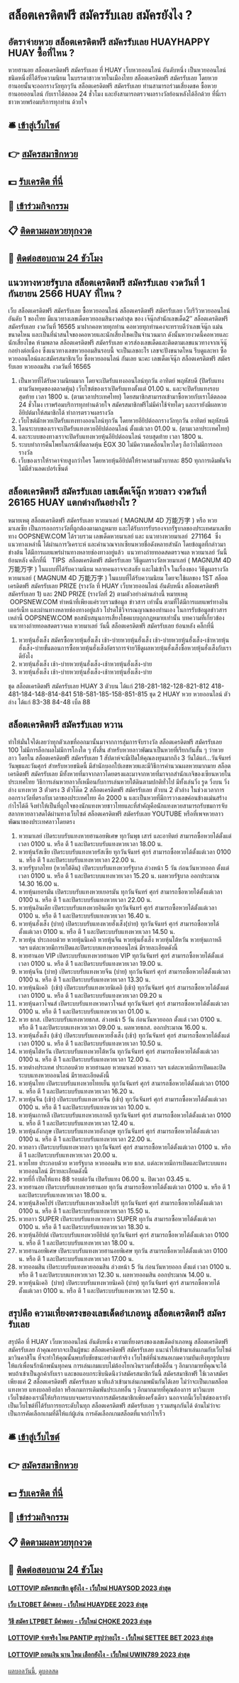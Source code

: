 # สล็อตเครดิตฟรี สมัครรับเลย สมัครยังไง ?
## อัตราจ่ายหวย สล็อตเครดิตฟรี สมัครรับเลย HUAYHAPPY HUAY ซื้อที่ไหน ?
หวยฮานอย สล็อตเครดิตฟรี สมัครรับเลย ที่ HUAY เว็บหวยออนไลน์ อันดับหนึ่ง เป็นหวยออนไลน์ชนิดหนึ่งที่ได้รับความนิยม ในบรรดาชาวหวยในเมืองไทย สล็อตเครดิตฟรี สมัครรับเลย โดยหวยฮานอยนั้นจะออกรางวัลทุกๆวัน สล็อตเครดิตฟรี สมัครรับเลย ท่านสามารถร่วมเสี่ยงดชค ซื้อหวยฮานอยออนไลน์ กับเราได้ตลอด 24 ชั่วโมง และยังสามารถตรวจผลรางวัลย้อนหลังได้อีกด้วย ที่นี่เราชาวหวยพร้อมบริการทุกท่าน ด้วยใจ

## 🛎 [เข้าสู่เว็บไซต์](https://bit.ly/3BG5bNw)
## 👉 [สมัครสมาชิกหวย](https://bit.ly/3BG5bNw)
## 💵 [รับเครดิต ที่นี่](https://bit.ly/3C3mvgS)
## 👑 [เข้าร่วมกิจกรรม](https://bit.ly/3C3mvgS)
## 📋 [ติดตามผลหวยทุกงวด](https://bit.ly/3C3mvgS)
## 📱 [ติดต่อสอบถาม 24 ชัวโมง](https://bit.ly/3C3mvgS)

## แนวทางหวยรัฐบาล สล็อตเครดิตฟรี สมัครรับเลย งวดวันที่ 1 กันยายน 2566 HUAY ที่ไหน ?
เว็บ สล็อตเครดิตฟรี สมัครรับเลย ซื้อหวยออนไลน์ สล็อตเครดิตฟรี สมัครรับเลย เว็บรีวิวหวยออนไลน์ อันดับ 1 ของไทย มีแนวทางเลขเด็ดหวยออมสินงวดล่าสุด ของ เจ๊นุ๊กสำนักเลขเด็ด2″ สล็อตเครดิตฟรี สมัครรับเลย งวดวันที่ 16565 มาฝากคอหวยทุกท่าน คอหวยทุกท่านคงจะทราบดีว่าเลขเจ๊นุ๊ก แม่นขนาดไหน และเป็นที่น่าสนใจของคอหวยและนักเสี่ยงโชคเป็นจำนวนมาก ดังนั้นหวยงวดนี้คอหวยและนักเสี่ยงโชค ห้ามพลาด สล็อตเครดิตฟรี สมัครรับเลย ควรส่องเลขเด็ดและติดตามเลขแนวทางจากเจ๊นุ๊กอย่างต่อเนื่อง ซึ่งแนวทางเลขหวยออมสินรอบนี้ จะเป็นเลขอะไร เลขจะปังขนาดไหน รีบดูและหา ซื้อหวยออนไลน์และสมัครสมาชิกเว็บ ซื้อหวยออนไลน์ กันเลย นะคะ
เลขเด็ดเจ๊นุ๊ก สล็อตเครดิตฟรี สมัครรับเลย หวยออมสิน งวดวันที่ 16565
1. เป็นหวยที่ได้รับความนิยมมาก โดยจะเปิดรับแทงออนไลน์ทุกวัน อาทิตย์ พฤหัสบดี (ปิดรับแทงตามวันหยุดของตลาดหุ้น) เว็บไซต์ของเราเปิดรับแทงตั้งแต่ 01.00 น. และจะปิดรับแทงรอบสุดท้าย เวลา 1800 น. (ตามเวลาประเทศไทย) โดยสมาชิกสามารถเข้ามาซื้อหวยกับเราได้ตลอด 24 ชั่วโมง เราพร้อมบริการทุกท่านด้วยใจ สมัครสมาชิกฟรีไม่มีค่าใช้จ่ายใดๆ และเรายังมีผลหวยอียิปต์มาให้สมาชิกได้ ทำการตรวจผลรางวัล
2. เว็บไซต์มักหวยเปิดรับแทงทางออนไลน์ทุกวัน โดยหวยอียิปต์ออกรางวัลทุกวัน อาทิตย์ พฤหัสบดี
3. โดนระบบของเราจะเปิดรับแทงหวยอียิปต์ออนไลน์ ตั้งแต่เวลา 01.00 น. (ตามเวลาประเทศไทย)
4. และระบบของทางเราจะปิดรับแทงหวยหุ้นอียิปต์ออนไลน์ รอบสุดท้าย เวลา 1800 น.
5. ระบบทำการคืนโพยในกรณีที่ตลาดหุ้น EGX 30 ไม่มีความเคลื่อนไหวใดๆ ถือว่าไม่มีการออกรางวัล
6. เว็บของเราให้ราคาจ่ายสูงกว่าใคร โดยหวยหุ้นอียิปต์ให้ราคาสามตัวบาทละ 850 ทุกการเดิมพันจึงไม่มีส่วนลดเปอร์เซ็นต์

## สล็อตเครดิตฟรี สมัครรับเลย เลขเด็ดเจ๊นุ๊ก หวยลาว งวดวันที่ 26165 HUAY แตกต่างกันอย่างไร ?
หมายเหตุ สล็อตเครดิตฟรี สมัครรับเลย หวยมาเลย์ ( MAGNUM 4D 万能万字 ) หรือ หวยมาเลเซีย เป็นการออกรางวัลที่ถูกต้องตามกฎหมาย และได้รับการรับรองจากรัฐบาลของประเทศมาเลเชีย
ทาง OOPSNEW.COM ได้รวบรวม เลขเด็ดหวยมาเลย์ และ แนวทางหวยมาเลย์  271164  ซึ่งแนวทางเหล่านี้ ได้ผ่านการวิเคราะห์ และคำนวณจากเซียนหวยชื่อดังหลายสำนัก โดยข้อมูลที่กล่าวมาข่างต้น ได้มีการเผยแพร่ผ่านทางหลายช่องทางอยู่แล้ว
 แนวทางถ่ายทอดสดตรวจผล หวยมาเลย์ วันนี้ ย้อนหลัง คลิ๊กที่นี่  
TIPS  สล็อตเครดิตฟรี สมัครรับเลย วิธีดูผลรางวัลหวยมาเลย์ ( MAGNUM 4D 万能万字 ) ในแบบที่ได้รับความนิยม
หลายคนอาจจะสงสัย และไม่เข้าใจ ในเรื่องของ วิธีดูผลรางวัล หวยมาเลย์ ( MAGNUM 4D 万能万字 ) ในแบบที่ได้รับความนิยม โดยจะใช้ผลของ 1ST สล็อตเครดิตฟรี สมัครรับเลย PRIZE (รางวัล ที่ HUAY เว็บหวยออนไลน์ อันดับหนึ่ง สล็อตเครดิตฟรี สมัครรับเลย 1) และ 2ND PRIZE (รางวัลที่ 2) ตามตัวอย่างด่านล่างนี้
หมายเหตุ  OOPSNEW.COM ทำหน้าที่เพียงแค่รวบรวมข้อมูล ข่าวสาร เท่านั้น ตามที่ได้มีการเผยแพร่ทางอินเตอร์เน็ท และผ่านทางหลายช่องทางอยู่แล้ว โปรดใช้วิจารณญาณของท่านเอง ในการรับข้อมูลข่าวสารเหล่านี้ OOPSNEW.COM ขอสนับสนุนการเสี่ยงโชคแบบถูกกฎหมายเท่านั้น
บทความที่เกี่ยวข้อง
 แนวทางถ่ายทอดสดตรวจผล หวยมาเลย์ วันนี้ สล็อตเครดิตฟรี สมัครรับเลย ย้อนหลัง คลิ๊กที่นี่  
1. หวยหุ้นฮั่งเส็ง สมัครซื้อหวยหุ้นฮั่งเส็ง เช้า-บ่ายหวยหุ้นฮั่งเส็ง เช้า-บ่ายหวยหุ้นฮั่งเส็ง-เช้าหวยหุ้นฮั่งเส็ง-บ่ายขั้นตอนการซื้อหวยหุ้นฮั่งเส็งอัตราการจ่ายวิธีดูผลหวยหุ้นฮั่งเส็งซื้อหวยหุ้นฮั่งเส็งกับเราดียังไง
2. หวยหุ้นฮั่งเส็ง เช้า-บ่ายหวยหุ้นฮั่งเส็ง-เช้าหวยหุ้นฮั่งเส็ง-บ่าย
3. หวยหุ้นฮั่งเส็ง เช้า-บ่ายหวยหุ้นฮั่งเส็ง-เช้าหวยหุ้นฮั่งเส็ง-บ่าย

ชุด สล็อตเครดิตฟรี สมัครรับเลย HUAY 3 ตัวบน ได้แก่
218-281-182-128-821-812
418-481-184-148-814-841
518-581-185-158-851-815
ชุด 2 HUAY หวย หวยออนไลน์ ตัวล่าง ได้แก่
83-38
84-48
เบิ้ล 88

## สล็อตเครดิตฟรี สมัครรับเลย หวาน
ทำให้มั่นใจได้เลยว่าทุกตัวเลขที่ออกมานั้นมาจากการสุ่มการจับรางวัล สล็อตเครดิตฟรี สมัครรับเลย 100 ไม่มีการล็อกผลไม่มีการโกงใด ๆ ทั้งสิ้น
สำหรับหวยลาวพัฒนาเป็นหวยที่เรียกกันสั้น ๆ ว่าหวยลาว โดยใน สล็อตเครดิตฟรี สมัครรับเลย 1 สัปดาห์จะมีเปิดให้คุณลงทุนมากถึง 3 วันได้แก่…วันจันทร์วันพุธและวันศุกร์
สำหรับหวยชนิดนี้ มีสำนักบอกใบ้เลขหวยและมีวิธีการคำนวณผลหวยมากมาย สล็อตเครดิตฟรี สมัครรับเลย มีทั้งหวยที่มาจากลาวโดยตรงและมาจากหวยที่มาจากสำนักเกจิของเซียนหวยในประเทศไทย วิธีการเล่นหวยลาวก็เหมือนกับการเล่นหวยใต้ดินตามปกติทั่วไป มีทั้งเล่นวิ่ง รูด วิ่งบน วิ่งล่าง แทงหวย 3 ตัวตรง 3 ตัวโต๊ด 2 สล็อตเครดิตฟรี สมัครรับเลย ตัวบน 2 ตัวล่าง
ในช่วงเวลาการออกรางวัลที่ตรงกับเวลาของประเทศไทย คือ 2000 น และเป็นหวยที่มีการวางเลขค่อนข้างแม่นสร้างกำไรได้ดี จึงทำให้เป็นที่ถูกใจของนักแทงหวยชาวไทยและที่สำคัญคือนักแทงหวยสามารถรับชมการจับสลากหวยลาวสดได้ผ่านทางเว็บไซต์ สล็อตเครดิตฟรี สมัครรับเลย YOUTUBE หรือที่เพจหวยลาวพัฒนาของประเทศลาวโดยตรง
1. หวยมาเลย์ เปิดระบบรับแทงหวยฮานอยพิเศษ ทุกวันพุธ เสาร์ และอาทิตย์ สามารถซื้อหวยได้ตั้งแต่เวลา 0100 น. หรือ ตี 1 และปิดระบบรับแทงหวยเวลา 18.00 น.
2. หวยหุ้นรัสเซีย เปิดระบบรับแทงหวยรัสเซีย ทุกวันจันทร์ ศุกร์ สามารถซื้อหวยได้ตั้งแต่เวลา 0100 น. หรือ ตี 1 และปิดระบบรับแทงหวยเวลา 22.00 น.
3. หวยรัฐบาลไทย (หวยใต้ดิน) เปิดระบบรับแทงหวยรัฐบาล ล่วงหน้า 5 วัน ก่อนวันหวยออก ตั้งแต่ เวลา 0100 น. หรือ ตี 1 และปิดระบบแทงหวยเวลา 15.20 น. ผลหวยรัฐบาล ออกประมาณ 14.30 16.00 น.
4. หวยหุ้นเยอรมัน เปิดระบบรับแทงหวยเยอรมัน ทุกวันจันทร์ ศุกร์ สามารถซื้อหวยได้ตั้งแต่เวลา 0100 น. หรือ ตี 1 และปิดระบบรับแทงหวยเวลา 22.00 น.
5. หวยหุ้นอินเดีย เปิดระบบรับแทงหวยอินเดีย ทุกวันจันทร์ ศุกร์ สามารถซื้อหวยได้ตั้งแต่เวลา 0100 น. หรือ ตี 1 และปิดระบบรับแทงหวยเวลา 16.40 น.
6. หวยหุ้นฮั่งเส็ง (บ่าย) เปิดระบบรับแทงหวยฮั่งเส็ง(บ่าย) ทุกวันจันทร์ ศุกร์ สามารถซื้อหวยได้ตั้งแต่เวลา 0100 น. หรือ ตี 1 และปิดระบบรับแทงหวยเวลา 14.50 น.
7. หวยหุ้น ประกอบด้วย หวยหุ้นนิเคอิ หวยหุ้นจีน หวยหุ้นฮั่งเส็ง หวยหุ้นไต้หวัน หวยหุ้นเกาหลี ฯลฯ แต่ละหวยมีการเปิดและปิดระบบแทงหวยออนไลน์ มีรายละเอียดดังนี้
8. หวยฮานอย VIP เปิดระบบรับแทงหวยฮานอย VIP ทุกวันจันทร์ ศุกร์ สามารถซื้อหวยได้ตั้งแต่เวลา 0100 น. หรือ ตี 1 และปิดระบบรับแทงหวยเวลา 19.00 น.
9. หวยหุ้นจีน (บ่าย) เปิดระบบรับแทงหวยจีน (บ่าย) ทุกวันจันทร์ ศุกร์ สามารถซื้อหวยได้ตั้งแต่เวลา 0100 น. หรือ ตี 1 และปิดระบบรับแทงหวยเวลา 13.30 น.
10. หวยหุ้นนิเคอิ  (เช้า) เปิดระบบรับแทงหวยนิเคอิ (เช้า) ทุกวันจันทร์ ศุกร์ สามารถซื้อหวยได้ตั้งแต่เวลา 0100 น. หรือ ตี 1 และปิดระบบรับแทงหวยเวลา 09.20 น
11. หวยหุ้นดาวโจนส์ เปิดระบบรับแทงหวยดาวโจนส์ ทุกวันจันทร์ ศุกร์ สามารถซื้อหวยได้ตั้งแต่เวลา 0100 น. หรือ ตี 1 และปิดระบบรับแทงหวยเวลา 01.00 น.
12. หวย ธกส. เปิดระบบรับแทงหวยธกส. ล่วงหน้า 5 วัน ก่อนวันหวยออก ตั้งแต่ เวลา 0100 น. หรือ ตี 1 และปิดระบบแทงหวยเวลา 09.00 น. ผลหวยธกส. ออกประมาณ 16.00 น.
13. หวยหุ้นฮั่งเส็ง (เช้า) เปิดระบบรับแทงหวยฮั่งเส็ง (เช้า) ทุกวันจันทร์ ศุกร์ สามารถซื้อหวยได้ตั้งแต่เวลา 0100 น. หรือ ตี 1 และปิดระบบรับแทงหวยเวลา 10.50 น.
14. หวยหุ้นไต้หวัน เปิดระบบรับแทงหวยไต้หวัน ทุกวันจันทร์ ศุกร์ สามารถซื้อหวยได้ตั้งแต่เวลา 0100 น. หรือ ตี 1 และปิดระบบรับแทงหวยเวลา 12.00 น.
15. หวยต่างประเทศ ประกอบด้วย หวยฮานอย หวยมาเลย์ หวยลาว ฯลฯ แต่ละหวยมีการเปิดและปิดระบบแทงหวยออนไลน์ มีรายละเอียดดังนี้
16. หวยหุ้นไทย เปิดระบบรับแทงหวยไทยเย็น ทุกวันจันทร์ ศุกร์ สามารถซื้อหวยได้ตั้งแต่เวลา 0100 น. หรือ ตี 1 และปิดระบบรับแทงหวยเวลา 16.20 น.
17. หวยหุ้นจีน (เช้า) เปิดระบบรับแทงหวยจีน (เช้า) ทุกวันจันทร์ ศุกร์ สามารถซื้อหวยได้ตั้งแต่เวลา 0100 น. หรือ ตี 1 และปิดระบบรับแทงหวยเวลา 10.00 น.
18. หวยหุ้นเกาหลี เปิดระบบรับแทงหวยเกาหลี ทุกวันจันทร์ ศุกร์ สามารถซื้อหวยได้ตั้งแต่เวลา 0100 น. หรือ ตี 1 และปิดระบบรับแทงหวยเวลา 12.40 น.
19. หวยหุ้นอังกฤษ เปิดระบบรับแทงหวยอังกฤษ ทุกวันจันทร์ ศุกร์ สามารถซื้อหวยได้ตั้งแต่เวลา 0100 น. หรือ ตี 1 และปิดระบบรับแทงหวยเวลา 22.00 น.
20. หวยลาว เปิดระบบรับแทงหวยลาว ทุกวันจันทร์ ศุกร์ สามารถซื้อหวยได้ตั้งแต่เวลา 0100 น. หรือ ตี 1 และปิดระบบรับแทงหวยเวลา 20.00 น.
21. หวยไทย ประกอบด้วย หวยรัฐบาล หวยออมสิน หวย ธกส. แต่ละหวยมีการเปิดและปิดระบบแทงหวยออนไลน์ มีรายละเอียดดังนี้
22. หวยยี่กี่ เปิดให้แทง 88 รอบต่อวัน เปิดรับแทง 06.00 น. ปิดเวลา 03.45 น.
23. หวยฮานอย เปิดระบบรับแทงหวยฮานอย ทุกวัน สามารถซื้อหวยได้ตั้งแต่เวลา 0100 น. หรือ ตี 1 และปิดระบบรับแทงหวยเวลา 18.00 น.
24. หวยหุ้นสิงคโปร์ เปิดระบบรับแทงหวยสิงคโปร์ ทุกวันจันทร์ ศุกร์ สามารถซื้อหวยได้ตั้งแต่เวลา 0100 น. หรือ ตี 1 และปิดระบบรับแทงหวยเวลา 15.50 น.
25. หวยลาว SUPER เปิดระบบรับแทงหวยลาว SUPER ทุกวัน สามารถซื้อหวยได้ตั้งแต่เวลา 0100 น. หรือ ตี 1 และปิดระบบรับแทงหวยเวลา 18.30 น.
26. หวยหุ้นอียิปต์ เปิดระบบรับแทงหวยอียิปต์ ทุกวันจันทร์ ศุกร์ สามารถซื้อหวยได้ตั้งแต่เวลา 0100 น. หรือ ตี 1 และปิดระบบรับแทงหวยเวลา 18.00 น.
27. หวยฮานอยพิเศษ เปิดระบบรับแทงหวยฮานอยพิเศษ ทุกวัน สามารถซื้อหวยได้ตั้งแต่เวลา 0100 น. หรือ ตี 1 และปิดระบบรับแทงหวยเวลา 17.00 น.
28. หวยออมสิน เปิดระบบรับแทงหวยออมสิน ล่วงหน้า 5 วัน ก่อนวันหวยออก ตั้งแต่ เวลา 0100 น. หรือ ตี 1 และปิดระบบแทงหวยเวลา 12.30 น. ผลหวยออมสิน ออกประมาณ 14.00 น.
29. หวยหุ้นนิเคอิ  (บ่าย) เปิดระบบรับแทงหวยนิเคอิ (บ่าย) ทุกวันจันทร์ ศุกร์ สามารถซื้อหวยได้ตั้งแต่เวลา 0100 น. หรือ ตี 1 และปิดระบบรับแทงหวยเวลา 12.50 น.

## สรุปคือ ความเที่ยงตรงของเลขเด็ดอำเภอหนู สล็อตเครดิตฟรี สมัครรับเลย
สรุปคือ ที่ HUAY เว็บหวยออนไลน์ อันดับหนึ่ง ความเที่ยงตรงของเลขเด็ดอำเภอหนู สล็อตเครดิตฟรี สมัครรับเลย ถ้าคุณอยากจะเป็นผู้ชนะ สล็อตเครดิตฟรี สมัครรับเลย แนะนำให้เข้ามาเล่นเกมกับเว็บไซต์มาวินคาสิโน ที่จะทำให้คุณนั้นพบกับชัยชนะอย่างแท้จริง เว็บไซต์ที่นำเสนอเกมความบันเทิงทุกรูปแบบให้แก่เพื่อนรักนักพนันทุกคน
การเล่นเกมแบบไม่ต้องโยกเงินรวมทั้งข้อดีอื่น ๆ อีกมากมายที่คุณจะได้พบถ้าเข้าเป็นลูกค้ากับเรา และขอแอบกระซิบนิดนึงว่าสมัครสมาชิกวันนี้ สมัครสมาชิกฟรี ใช้เวลาสมัครเพียงแค่ 2 สล็อตเครดิตฟรี สมัครรับเลย นาทีเเล้วเข้ามาเล่นเกมพนันกันได้เลย
ไม่ว่าจะเป็นเกมสล็อต แทงหวย แทงบอลยิงปลา หรือเกมการเดิมพันประเภทอื่น ๆ อีกมากมายที่คุณต้องการ มาวินเบท เว็บไซต์ของเรามีให้บริการแบบจบครบจากการสมัครสมาชิกเพียงครั้งเดียว
นอกจากนี้เว็บไซต์ของเรายังเป็นเว็บไซต์ที่ได้รับการยกระดับในทุก สล็อตเครดิตฟรี สมัครรับเลย ๆ รวมสนุกกันได้ ด้านไม่ว่าจะเป็นการคัดเลือกเกมที่ดีให้แก่ผู้เล่น การคัดเลือกเกมสล็อตที่แจกกำไรเร็ว

## 🛎 [เข้าสู่เว็บไซต์](https://bit.ly/3BG5bNw)
## 👉 [สมัครสมาชิกหวย](https://bit.ly/3BG5bNw)
## 💵 [รับเครดิต ที่นี่](https://bit.ly/3C3mvgS)
## 👑 [เข้าร่วมกิจกรรม](https://bit.ly/3C3mvgS)
## 📋 [ติดตามผลหวยทุกงวด](https://bit.ly/3C3mvgS)
## 📱 [ติดต่อสอบถาม 24 ชัวโมง](https://bit.ly/3C3mvgS)

#### [LOTTOVIP สมัครสมาชิก ดูยังไง - เว็บใหม่ HUAYSOD 2023 ล่าสุด](https://atom.io/themes/lottovip%20สมัครสมาชิก%20ดูยังไง%20-%20เว็บใหม่%20huaysod%202023%20ล่าสุด)
#### [เว็บ LTOBET มีคำตอบ - เว็บใหม่ HUAYDEE 2023 ล่าสุด](https://atom.io/themes/เว็บ%20ltobet%20มีคำตอบ%20-%20เว็บใหม่%20huaydee%202023%20ล่าสุด)
#### [วิธี สมัคร LTPBET มีคำตอบ - เว็บใหม่ CHOKE 2023 ล่าสุด](https://atom.io/themes/วิธี%20สมัคร%20ltpbet%20มีคำตอบ%20-%20เว็บใหม่%20choke%202023%20ล่าสุด)
#### [LOTTOVIP จ่ายจริง ไหม PANTIP สรุปว่าอะไร - เว็บใหม่ SETTEE BET 2023 ล่าสุด](https://atom.io/themes/lottovip%20จ่ายจริง%20ไหม%20pantip%20สรุปว่าอะไร%20-%20เว็บใหม่%20settee%20bet%202023%20ล่าสุด)
#### [LOTTOVIP ถอนเงิน นาน ไหม เลือกยังไง - เว็บใหม่ UWIN789 2023 ล่าสุด](https://atom.io/themes/lottovip%20ถอนเงิน%20นาน%20ไหม%20เลือกยังไง%20-%20เว็บใหม่%20uwin789%202023%20ล่าสุด)

[ผลบอลวันนี้](https://siamsport.tv "ผลบอลวันนี้"), [ดูบอลสด](https://siamsport.tv/ดูบอลสด "ดูบอลสด")